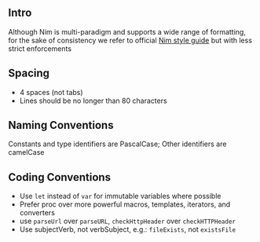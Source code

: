 ## Intro
Although Nim is multi-paradigm and supports a wide range of formatting, for the sake of consistency we refer to official [Nim style guide](https://nim-lang.org/docs/nep1.html) but with less strict enforcements

## Spacing
- 4 spaces (not tabs)
- Lines should be no longer than 80 characters

## Naming Conventions
Constants and type identifiers are PascalCase; Other identifiers are camelCase

## Coding Conventions
- Use `let` instead of `var` for immutable variables where possible
- Prefer proc over more powerful macros, templates, iterators, and converters
- use `parseUrl` over `parseURL`, `checkHttpHeader` over `checkHTTPHeader`
- Use subjectVerb, not verbSubject, e.g.: `fileExists`, not `existsFile`